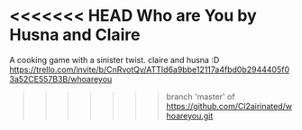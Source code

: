 <<<<<<< HEAD
Who are You by Husna and Claire
=======
A cooking game with a sinister twist.
claire and husna :D
https://trello.com/invite/b/CnRvotQv/ATTId6a9bbe12117a4fbd0b2944405f03a52CE557B3B/whoareyou
>>>>>>> branch 'master' of https://github.com/Cl2airinated/whoareyou.git
